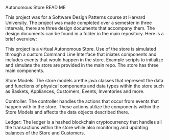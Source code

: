 Autonomous Store READ ME

This project was for a Software Design Patterns course at Harvard University. The project was made completed over a semester in three intervals, there are three design documents that accompany them. The design documents can be found in a folder in the main repository. Here is a brief overview:

This project is a virtual Autonomous Store. Use of the store is simulated through a custom Command Line Interface that iniates components and includes events that would happen in the store. Example scripts to initialize and simulate the store are provided in the main repo. The store has three main components. 

Store Models:
The store models arethe java classes that represent the data and functions of physical components and data types within the store such as Baskets, Appliances, Customers, Events, Inventories and more. 

Controller:
The controller handles the actions that occur from events that happen with in the store. These actions utilize the components within the Store Models and affects the data objects described there. 

Ledger:
The ledger is a hashed blockchain cryptocurrency that handles all the transactions within the store while also monitoring and updating balances of the Store and Customers. 

